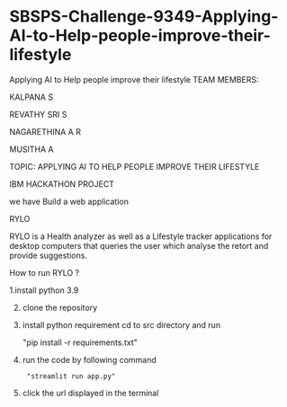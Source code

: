 # SBSPS-Challenge-9349-Applying-AI-to-Help-people-improve-their-lifestyle
Applying AI to Help people improve their lifestyle
TEAM MEMBERS:

KALPANA S
 
REVATHY SRI S

NAGARETHINA A R

MUSITHA A

TOPIC: APPLYING AI TO HELP PEOPLE IMPROVE THEIR LIFESTYLE

IBM HACKATHON PROJECT

we have Build a web application

RYLO

RYLO is a Health analyzer as well as a Lifestyle tracker applications for desktop computers that queries the user which analyse the retort and provide suggestions.

How to run RYLO ?

1.install python 3.9

2. clone the repository 

3. install python requirement cd to src directory and run 

      "pip install -r requirements.txt"
      
4. run the code by following command 

        "streamlit run app.py"
        
5. click the url displayed in the terminal
